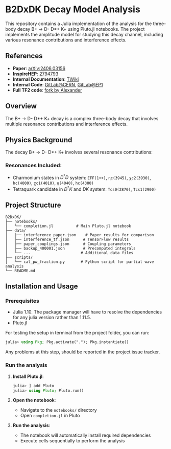 # B2DxDK Decay Model Analysis

This repository contains a Julia implementation of the analysis for the three-body decay B+ → D- D*+ K+ using Pluto.jl notebooks.
The project implements the amplitude model for studying this decay channel,
including various resonance contributions and interference effects.

## References

- **Paper**: [arXiv:2406.03156](https://arxiv.org/pdf/2406.03156)
- **InspireHEP**: [2794793](https://inspirehep.net/literature/2794793)
- **Internal Documentation**: [TWiki](https://twiki.cern.ch/twiki/bin/viewauth/LHCbPhysics/Bm2DstmDpKm)
- **Internal Code**: [GitLab@CERN](https://gitlab.cern.ch/lhcb-b2oc/analyses/b2oc-aman-bu2dstdk-run12/-/issues/1), [GitLab@EP1](https://gitlab.ep1.rub.de/lhcb/b2oc-aman-bu2dstdk-run12)
- **Full TF2 code**: [fork by Alexander](https://github.com/AlexanderKazatsky/B2DxDK/tree/main)

## Overview

The B+ → D- D*+ K+ decay is a complex three-body decay that involves multiple resonance contributions and interference effects.

## Physics Background

The decay B+ → D- D*+ K+ involves several resonance contributions:

### Resonances Included:
- Charmonium states in $D^*D$ system: `EFF(1++)`, `ηc(3945)`, `χc2(3930)`, `hc(4000)`, `χc1(4010)`, `ψ(4040)`, `hc(4300)`
- Tetraquark candidate in $D^*K$ and $DK$ system: `Tcs0(2870)`, `Tcs1(2900)`

## Project Structure

```
B2DxDK/
├── notebooks/
│   └── completion.jl          # Main Pluto.jl notebook
├── data/
│   ├── interference_paper.json    # Paper results for comparison
│   ├── interference_tf.json      # TensorFlow results
│   ├── paper_couplings.json      # Coupling parameters
│   ├── backup_400001.json        # Precomputed integrals
│   └── ...                      # Additional data files
├── scripts/
│   └── cal_pw_fraction.py       # Python script for partial wave analysis
└── README.md
```

## Installation and Usage

### Prerequisites
- Julia 1.10. The package manager will have to resolve the dependencies for any julia version rather than 1.11.5.
- Pluto.jl

For testing the setup in terminal from the project folder, you can run:
```julia
julia> using Pkg; Pkg.activate("."); Pkg.instantiate()
```
Any problems at this step, should be reported in the project issue tracker.

### Run the analysis

1. **Install Pluto.jl**:
   ```julia
   julia> ] add Pluto
   julia> using Pluto; Pluto.run()
   ```

2. **Open the notebook**:
   - Navigate to the `notebooks/` directory
   - Open `completion.jl` in Pluto

3. **Run the analysis**:
   - The notebook will automatically install required dependencies
   - Execute cells sequentially to perform the analysis
